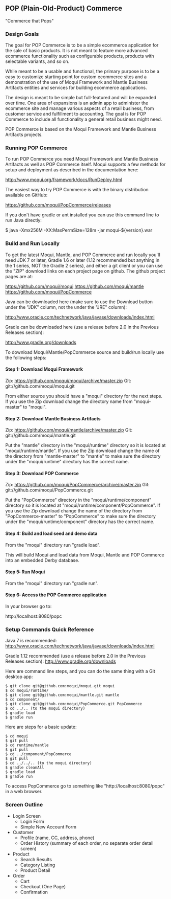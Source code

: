 
## POP (Plain-Old-Product) Commerce

"Commerce that Pops"

### Design Goals

The goal for POP Commerce is to be a simple ecommerce application for the sale
of basic products. It is not meant to feature more advanced ecommerce
functionality such as configurable products, products with selectable variants,
and so on.

While meant to be a usable and functional, the primary purpose is to be a easy
to customize starting point for custom ecommerce sites and a demonstration of
the use of Moqui Framework and Mantle Business Artifacts entities and services 
for building ecommerce applications.

The design is meant to be simple but full-featured and will be expanded over time.
One area of expansions is an admin app to administer the ecommerce site and manage
various aspects of a retail business, from customer service and fulfillment to 
accounting. The goal is for POP Commerce to include all functionality a general retail
business might need.

POP Commerce is based on the Moqui Framework and Mantle Business Artifacts projects.

### Running POP Commerce

To run POP Commerce you need Moqui Framework and Mantle Business Artifacts as
well as POP Commerce itself. Moqui supports a few methods for setup and
deployment as described in the documentation here:

http://www.moqui.org/framework/docs/RunDeploy.html

The easiest way to try POP Commerce is with the binary distribution available
on GitHub:

https://github.com/moqui/PopCommerce/releases

If you don't have gradle or ant installed you can use this command line to
run Java directly:

$ java -Xmx256M -XX:MaxPermSize=128m -jar moqui-${version}.war

### Build and Run Locally

To get the latest Moqui, Mantle, and POP Commerce and run locally you'll need
JDK 7 or later, Gradle 1.6 or later (1.12 recommended but anything in the 1 series, NOT the Gradle 2 series),
and either a git client or you can use the
"ZIP" download links on each project page on github. The github project
pages are at:

https://github.com/moqui/moqui
https://github.com/moqui/mantle
https://github.com/moqui/PopCommerce

Java can be downloaded here (make sure to use the Download button under
the "JDK" column, not the under the "JRE" column):

http://www.oracle.com/technetwork/java/javase/downloads/index.html

Gradle can be downloaded here (use a release before 2.0 in the Previous Releases section):

http://www.gradle.org/downloads

To download Moqui/Mantle/PopCommerce source and build/run locally use the
following steps:

#### Step 1: Download Moqui Framework

Zip: https://github.com/moqui/moqui/archive/master.zip
Git: git://github.com/moqui/moqui.git

From either source you should have a "moqui" directory for the next steps.
If you use the Zip download change the directory name from "moqui-master"
to "moqui".

#### Step 2: Download Mantle Business Artifacts

Zip: https://github.com/moqui/mantle/archive/master.zip
Git: git://github.com/moqui/mantle.git

Put the "mantle" directory in the "moqui/runtime" directory so it is
located at "moqui/runtime/mantle". If you use the Zip download change the
name of the directory from "mantle-master" to "mantle" to make sure the
directory under the "moqui/runtime" directory has the correct name.

#### Step 3: Download POP Commerce

Zip: https://github.com/moqui/PopCommerce/archive/master.zip
Git: git://github.com/moqui/PopCommerce.git

Put the "PopCommerce" directory in the "moqui/runtime/component" directory so
it is located at "moqui/runtime/component/PopCommerce". If you use the Zip
download change the name of the directory from "PopCommerce-master" to
"PopCommerce" to make sure the directory under the "moqui/runtime/component"
directory has the correct name.

#### Step 4: Build and load seed and demo data

From the "moqui" directory run "gradle load".

This will build Moqui and load data from Moqui, Mantle and POP Commerce into
an embedded Derby database.

#### Step 5: Run Moqui

From the "moqui" directory run "gradle run".

#### Step 6: Access the POP Commerce application

In your browser go to:

http://localhost:8080/popc


### Setup Commands Quick Reference

Java 7 is recommended: http://www.oracle.com/technetwork/java/javase/downloads/index.html

Gradle 1.12 recommended (use a release before 2.0 in the Previous Releases section): http://www.gradle.org/downloads

Here are command line steps, and you can do the same thing with a Git desktop app:

    $ git clone git@github.com:moqui/moqui.git moqui
    $ cd moqui/runtime/
    $ git clone git@github.com:moqui/mantle.git mantle
    $ cd component/
    $ git clone git@github.com:moqui/PopCommerce.git PopCommerce
    $ cd ../.. (to the moqui directory)
    $ gradle load
    $ gradle run

Here are steps for a basic update:

    $ cd moqui
    $ git pull
    $ cd runtime/mantle
    $ git pull
    $ cd ../component/PopCommerce
    $ git pull
    $ cd ../../.. (to the moqui directory)
    $ gradle cleanAll
    $ gradle load
    $ gradle run

To access PopCommerce go to something like "http://localhost:8080/popc" in a
web browser.

### Screen Outline

* Login Screen
    * Login Form
    * Simple New Account Form
* Customer
    * Profile (name, CC, address, phone)
    * Order History (summary of each order, no separate order detail screen)
* Product
    * Search Results
    * Category Listing
    * Product Detail
* Order
    * Cart
    * Checkout (One Page)
    * Confirmation
